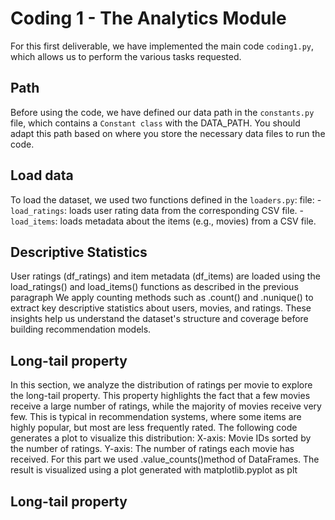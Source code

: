 # Coding 1 - The Analytics Module
For this first deliverable, we have implemented the main code `coding1.py`, which allows us to perform the various tasks requested.

## Path
Before using the code, we have defined our data path in the `constants.py` file, which contains a `Constant class` with the DATA_PATH. You should adapt this path based on where you store the necessary data files to run the code.

## Load data
To load the dataset, we used two functions defined in the `loaders.py`: file:
-`load_ratings`: loads user rating data from the corresponding CSV file.
-`load_items`: loads metadata about the items (e.g., movies) from a CSV file.


## Descriptive Statistics
User ratings (df_ratings) and item metadata (df_items) are loaded using the load_ratings() and load_items() functions as described in the previous paragraph
We apply counting methods such as .count() and .nunique() to extract key descriptive statistics about users, movies, and ratings.
These insights help us understand the dataset's structure and coverage before building recommendation models.

## Long-tail property
In this section, we analyze the distribution of ratings per movie to explore the long-tail property. This property highlights the fact that a few movies receive a large number of ratings, while the majority of movies receive very few. This is typical in recommendation systems, where some items are highly popular, but most are less frequently rated.
The following code generates a plot to visualize this distribution:
X-axis: Movie IDs sorted by the number of ratings.
Y-axis: The number of ratings each movie has received.
For this part we used .value_counts()method of DataFrames.
The result is visualized using a plot generated with matplotlib.pyplot as plt

## Long-tail property


